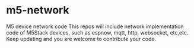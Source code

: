 # m5-network
M5 device network code 
This repos will include network implementation code of M5Stack devices, such as espnow, mqtt, http, websocket, etc,etc. 
Keep updating and you are welcome to contribute your code. 
